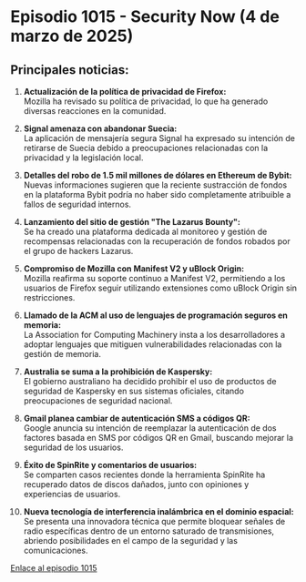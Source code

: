 # Episodio 1015 - Security Now (4 de marzo de 2025)

## Principales noticias:

1. **Actualización de la política de privacidad de Firefox:**  
   Mozilla ha revisado su política de privacidad, lo que ha generado diversas reacciones en la comunidad.

2. **Signal amenaza con abandonar Suecia:**  
   La aplicación de mensajería segura Signal ha expresado su intención de retirarse de Suecia debido a preocupaciones relacionadas con la privacidad y la legislación local.

3. **Detalles del robo de 1.5 mil millones de dólares en Ethereum de Bybit:**  
   Nuevas informaciones sugieren que la reciente sustracción de fondos en la plataforma Bybit podría no haber sido completamente atribuible a fallos de seguridad internos.

4. **Lanzamiento del sitio de gestión "The Lazarus Bounty":**  
   Se ha creado una plataforma dedicada al monitoreo y gestión de recompensas relacionadas con la recuperación de fondos robados por el grupo de hackers Lazarus.

5. **Compromiso de Mozilla con Manifest V2 y uBlock Origin:**  
   Mozilla reafirma su soporte continuo a Manifest V2, permitiendo a los usuarios de Firefox seguir utilizando extensiones como uBlock Origin sin restricciones.

6. **Llamado de la ACM al uso de lenguajes de programación seguros en memoria:**  
   La Association for Computing Machinery insta a los desarrolladores a adoptar lenguajes que mitiguen vulnerabilidades relacionadas con la gestión de memoria.

7. **Australia se suma a la prohibición de Kaspersky:**  
   El gobierno australiano ha decidido prohibir el uso de productos de seguridad de Kaspersky en sus sistemas oficiales, citando preocupaciones de seguridad nacional.

8. **Gmail planea cambiar de autenticación SMS a códigos QR:**  
   Google anuncia su intención de reemplazar la autenticación de dos factores basada en SMS por códigos QR en Gmail, buscando mejorar la seguridad de los usuarios.

9. **Éxito de SpinRite y comentarios de usuarios:**  
   Se comparten casos recientes donde la herramienta SpinRite ha recuperado datos de discos dañados, junto con opiniones y experiencias de usuarios.

10. **Nueva tecnología de interferencia inalámbrica en el dominio espacial:**  
    Se presenta una innovadora técnica que permite bloquear señales de radio específicas dentro de un entorno saturado de transmisiones, abriendo posibilidades en el campo de la seguridad y las comunicaciones.

[Enlace al episodio 1015](https://www.grc.com/sn/sn-1015.htm)

